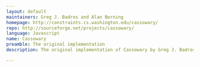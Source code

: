 ```yaml
---
layout: default
maintainers: Greg J. Badros and Alan Borning
homepage: http://constraints.cs.washington.edu/cassowary/
repo: http://sourceforge.net/projects/cassowary/
language: Javascript
name: Cassowary
preamble: The original implementation
description: The original implementation of Cassowary by Greg J. Badros and Alan Borning. The homepage states that "the code for Cassowary is no longer supported."

---
```

